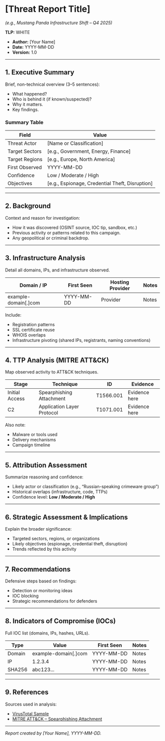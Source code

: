 # [Threat Report Title]  
*(e.g., Mustang Panda Infrastructure Shift – Q4 2025)*

**TLP:** WHITE  
- **Author:** [Your Name]  
- **Date:** YYYY-MM-DD  
- **Version:** 1.0  

---

## 1. Executive Summary  

Brief, non-technical overview (3–5 sentences):  
- What happened?  
- Who is behind it (if known/suspected)?  
- Why it matters.  
- Key findings.

### Summary Table

| Field | Value |
|-------|-------|
| Threat Actor | [Name or Classification] |
| Target Sectors | [e.g., Government, Energy, Finance] |
| Target Regions | [e.g., Europe, North America] |
| First Observed | YYYY-MM-DD |
| Confidence | Low / Moderate / High |
| Objectives | [e.g., Espionage, Credential Theft, Disruption] |

---

## 2. Background  

Context and reason for investigation:  
- How it was discovered (OSINT source, IOC tip, sandbox, etc.)  
- Previous activity or patterns related to this campaign.  
- Any geopolitical or criminal backdrop.

---

## 3. Infrastructure Analysis  

Detail all domains, IPs, and infrastructure observed.

| Domain / IP | First Seen | Hosting Provider | Notes |
|------------|------------|------------------|-------|
| example-domain[.]com | YYYY-MM-DD | Provider | Notes |

Include:  
- Registration patterns  
- SSL certificate reuse  
- WHOIS overlaps  
- Infrastructure pivoting (shared IPs, registrants, naming conventions)

---

## 4. TTP Analysis (MITRE ATT&CK)  

Map observed activity to ATT&CK techniques.

| Stage | Technique | ID | Evidence |
|-------|-----------|----|----------|
| Initial Access | Spearphishing Attachment | T1566.001 | Evidence here |
| C2 | Application Layer Protocol | T1071.001 | Evidence here |

Also note:  
- Malware or tools used  
- Delivery mechanisms  
- Campaign timeline

---

## 5. Attribution Assessment  

Summarize reasoning and confidence:  
- Likely actor or classification (e.g., “Russian-speaking crimeware group”)  
- Historical overlaps (infrastructure, code, TTPs)  
- Confidence level: **Low / Moderate / High**

---

## 6. Strategic Assessment & Implications  

Explain the broader significance:  
- Targeted sectors, regions, or organizations  
- Likely objectives (espionage, credential theft, disruption)  
- Trends reflected by this activity

---

## 7. Recommendations  

Defensive steps based on findings:  
- Detection or monitoring ideas  
- IOC blocking  
- Strategic recommendations for defenders

---

## 8. Indicators of Compromise (IOCs)  

Full IOC list (domains, IPs, hashes, URLs).

| Type | Value | First Seen | Notes |
|------|-------|------------|-------|
| Domain | example-domain[.]com | YYYY-MM-DD | Notes |
| IP | 1.2.3.4 | YYYY-MM-DD | Notes |
| SHA256 | abc123... | YYYY-MM-DD | Notes |

---

## 9. References  

Sources used in analysis:

- [VirusTotal Sample](https://www.virustotal.com/gui/file/...)  
- [MITRE ATT&CK – Spearphishing Attachment](https://attack.mitre.org/techniques/T1566/001/)

---

*Report created by [Your Name], YYYY-MM-DD.*
